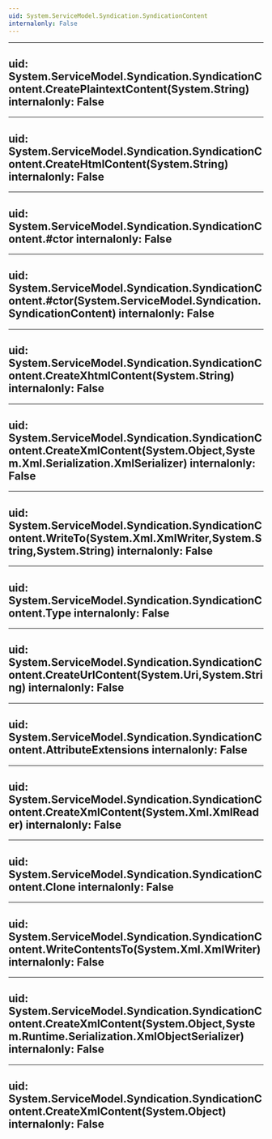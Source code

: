 ```yaml
---
uid: System.ServiceModel.Syndication.SyndicationContent
internalonly: False
---
```


---
uid: System.ServiceModel.Syndication.SyndicationContent.CreatePlaintextContent(System.String)
internalonly: False
---

---
uid: System.ServiceModel.Syndication.SyndicationContent.CreateHtmlContent(System.String)
internalonly: False
---

---
uid: System.ServiceModel.Syndication.SyndicationContent.#ctor
internalonly: False
---

---
uid: System.ServiceModel.Syndication.SyndicationContent.#ctor(System.ServiceModel.Syndication.SyndicationContent)
internalonly: False
---

---
uid: System.ServiceModel.Syndication.SyndicationContent.CreateXhtmlContent(System.String)
internalonly: False
---

---
uid: System.ServiceModel.Syndication.SyndicationContent.CreateXmlContent(System.Object,System.Xml.Serialization.XmlSerializer)
internalonly: False
---

---
uid: System.ServiceModel.Syndication.SyndicationContent.WriteTo(System.Xml.XmlWriter,System.String,System.String)
internalonly: False
---

---
uid: System.ServiceModel.Syndication.SyndicationContent.Type
internalonly: False
---

---
uid: System.ServiceModel.Syndication.SyndicationContent.CreateUrlContent(System.Uri,System.String)
internalonly: False
---

---
uid: System.ServiceModel.Syndication.SyndicationContent.AttributeExtensions
internalonly: False
---

---
uid: System.ServiceModel.Syndication.SyndicationContent.CreateXmlContent(System.Xml.XmlReader)
internalonly: False
---

---
uid: System.ServiceModel.Syndication.SyndicationContent.Clone
internalonly: False
---

---
uid: System.ServiceModel.Syndication.SyndicationContent.WriteContentsTo(System.Xml.XmlWriter)
internalonly: False
---

---
uid: System.ServiceModel.Syndication.SyndicationContent.CreateXmlContent(System.Object,System.Runtime.Serialization.XmlObjectSerializer)
internalonly: False
---

---
uid: System.ServiceModel.Syndication.SyndicationContent.CreateXmlContent(System.Object)
internalonly: False
---
